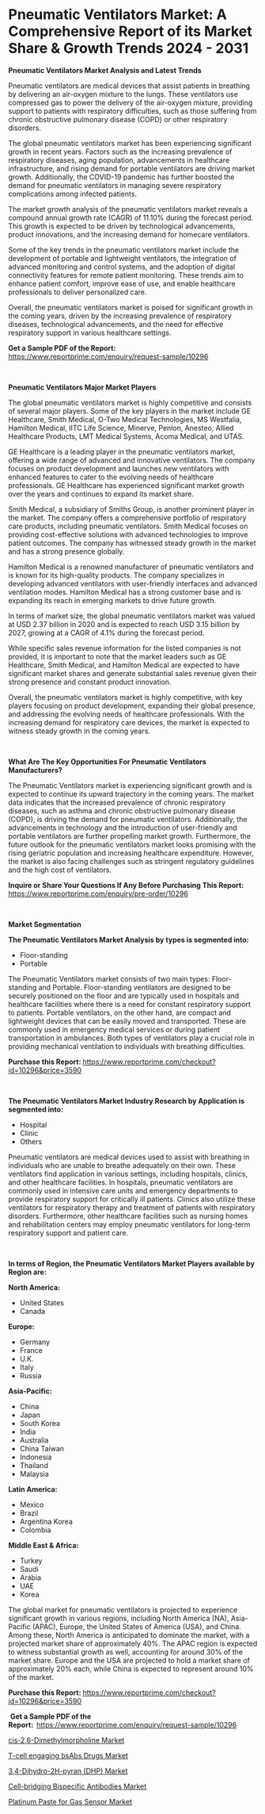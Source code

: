 <p><h1>Pneumatic Ventilators Market: A Comprehensive Report of its Market Share & Growth Trends 2024 - 2031</h1></p><p><strong>Pneumatic Ventilators Market Analysis and Latest Trends</strong></p>
<p><p>Pneumatic ventilators are medical devices that assist patients in breathing by delivering an air-oxygen mixture to the lungs. These ventilators use compressed gas to power the delivery of the air-oxygen mixture, providing support to patients with respiratory difficulties, such as those suffering from chronic obstructive pulmonary disease (COPD) or other respiratory disorders.</p><p>The global pneumatic ventilators market has been experiencing significant growth in recent years. Factors such as the increasing prevalence of respiratory diseases, aging population, advancements in healthcare infrastructure, and rising demand for portable ventilators are driving market growth. Additionally, the COVID-19 pandemic has further boosted the demand for pneumatic ventilators in managing severe respiratory complications among infected patients.</p><p>The market growth analysis of the pneumatic ventilators market reveals a compound annual growth rate (CAGR) of 11.10% during the forecast period. This growth is expected to be driven by technological advancements, product innovations, and the increasing demand for homecare ventilators.</p><p>Some of the key trends in the pneumatic ventilators market include the development of portable and lightweight ventilators, the integration of advanced monitoring and control systems, and the adoption of digital connectivity features for remote patient monitoring. These trends aim to enhance patient comfort, improve ease of use, and enable healthcare professionals to deliver personalized care.</p><p>Overall, the pneumatic ventilators market is poised for significant growth in the coming years, driven by the increasing prevalence of respiratory diseases, technological advancements, and the need for effective respiratory support in various healthcare settings.</p></p>
<p><strong>Get a Sample PDF of the Report:&nbsp;</strong> <a href="https://www.reportprime.com/enquiry/request-sample/10296">https://www.reportprime.com/enquiry/request-sample/10296</a></p>
<p>&nbsp;</p>
<p><strong>Pneumatic Ventilators Major Market Players</strong></p>
<p><p>The global pneumatic ventilators market is highly competitive and consists of several major players. Some of the key players in the market include GE Healthcare, Smith Medical, O-Two Medical Technologies, MS Westfalia, Hamilton Medical, IITC Life Science, Minerve, Penlon, Anesteo, Allied Healthcare Products, LMT Medical Systems, Acoma Medical, and UTAS.</p><p>GE Healthcare is a leading player in the pneumatic ventilators market, offering a wide range of advanced and innovative ventilators. The company focuses on product development and launches new ventilators with enhanced features to cater to the evolving needs of healthcare professionals. GE Healthcare has experienced significant market growth over the years and continues to expand its market share.</p><p>Smith Medical, a subsidiary of Smiths Group, is another prominent player in the market. The company offers a comprehensive portfolio of respiratory care products, including pneumatic ventilators. Smith Medical focuses on providing cost-effective solutions with advanced technologies to improve patient outcomes. The company has witnessed steady growth in the market and has a strong presence globally.</p><p>Hamilton Medical is a renowned manufacturer of pneumatic ventilators and is known for its high-quality products. The company specializes in developing advanced ventilators with user-friendly interfaces and advanced ventilation modes. Hamilton Medical has a strong customer base and is expanding its reach in emerging markets to drive future growth.</p><p>In terms of market size, the global pneumatic ventilators market was valued at USD 2.37 billion in 2020 and is expected to reach USD 3.15 billion by 2027, growing at a CAGR of 4.1% during the forecast period.</p><p>While specific sales revenue information for the listed companies is not provided, it is important to note that the market leaders such as GE Healthcare, Smith Medical, and Hamilton Medical are expected to have significant market shares and generate substantial sales revenue given their strong presence and constant product innovation.</p><p>Overall, the pneumatic ventilators market is highly competitive, with key players focusing on product development, expanding their global presence, and addressing the evolving needs of healthcare professionals. With the increasing demand for respiratory care devices, the market is expected to witness steady growth in the coming years.</p></p>
<p>&nbsp;</p>
<p><strong>What Are The Key Opportunities For Pneumatic Ventilators Manufacturers?</strong></p>
<p><p>The Pneumatic Ventilators market is experiencing significant growth and is expected to continue its upward trajectory in the coming years. The market data indicates that the increased prevalence of chronic respiratory diseases, such as asthma and chronic obstructive pulmonary disease (COPD), is driving the demand for pneumatic ventilators. Additionally, the advancements in technology and the introduction of user-friendly and portable ventilators are further propelling market growth. Furthermore, the future outlook for the pneumatic ventilators market looks promising with the rising geriatric population and increasing healthcare expenditure. However, the market is also facing challenges such as stringent regulatory guidelines and the high cost of ventilators.</p></p>
<p><strong>Inquire or Share Your Questions If Any Before Purchasing This Report:</strong> <a href="https://www.reportprime.com/enquiry/pre-order/10296">https://www.reportprime.com/enquiry/pre-order/10296</a></p>
<p>&nbsp;</p>
<p><strong>Market Segmentation</strong></p>
<p><strong>The Pneumatic Ventilators Market Analysis by types is segmented into:</strong></p>
<p><ul><li>Floor-standing</li><li>Portable</li></ul></p>
<p><p>The Pneumatic Ventilators market consists of two main types: Floor-standing and Portable. Floor-standing ventilators are designed to be securely positioned on the floor and are typically used in hospitals and healthcare facilities where there is a need for constant respiratory support to patients. Portable ventilators, on the other hand, are compact and lightweight devices that can be easily moved and transported. These are commonly used in emergency medical services or during patient transportation in ambulances. Both types of ventilators play a crucial role in providing mechanical ventilation to individuals with breathing difficulties.</p></p>
<p><strong>Purchase this Report:&nbsp;</strong><a href="https://www.reportprime.com/checkout?id=10296&price=3590">https://www.reportprime.com/checkout?id=10296&price=3590</a></p>
<p>&nbsp;</p>
<p><strong>The Pneumatic Ventilators Market Industry Research by Application is segmented into:</strong></p>
<p><ul><li>Hospital</li><li>Clinic</li><li>Others</li></ul></p>
<p><p>Pneumatic ventilators are medical devices used to assist with breathing in individuals who are unable to breathe adequately on their own. These ventilators find application in various settings, including hospitals, clinics, and other healthcare facilities. In hospitals, pneumatic ventilators are commonly used in intensive care units and emergency departments to provide respiratory support for critically ill patients. Clinics also utilize these ventilators for respiratory therapy and treatment of patients with respiratory disorders. Furthermore, other healthcare facilities such as nursing homes and rehabilitation centers may employ pneumatic ventilators for long-term respiratory support and patient care.</p></p>
<p>&nbsp;</p>
<p><strong>In terms of Region, the Pneumatic Ventilators Market Players available by Region are:</strong></p>
<p>
    <p> <strong> North America: </strong>
        <ul>
            <li>United States</li>
            <li>Canada</li>
        </ul>
        </p> 
    <p> <strong> Europe: </strong>
        <ul>
            <li>Germany</li>
            <li>France</li>
            <li>U.K.</li>
            <li>Italy</li>
            <li>Russia</li>
        </ul>
        </p> 
    <p> <strong> Asia-Pacific: </strong>
        <ul>
            <li>China</li>
            <li>Japan</li>
            <li>South Korea</li>
            <li>India</li>
            <li>Australia</li>
            <li>China Taiwan</li>
            <li>Indonesia</li>
            <li>Thailand</li>
            <li>Malaysia</li>
        </ul>
        </p> 
    <p> <strong> Latin America: </strong>
        <ul>
            <li>Mexico</li>
            <li>Brazil</li>
            <li>Argentina Korea</li>
            <li>Colombia</li>
        </ul>
        </p> 
    <p> <strong> Middle East & Africa: </strong>
        <ul>
            <li>Turkey</li>
            <li>Saudi</li>
            <li>Arabia</li>
            <li>UAE</li>
            <li>Korea</li>
        </ul>
    </p>
    </p>
<p><p>The global market for pneumatic ventilators is projected to experience significant growth in various regions, including North America (NA), Asia-Pacific (APAC), Europe, the United States of America (USA), and China. Among these, North America is anticipated to dominate the market, with a projected market share of approximately 40%. The APAC region is expected to witness substantial growth as well, accounting for around 30% of the market share. Europe and the USA are projected to hold a market share of approximately 20% each, while China is expected to represent around 10% of the market.</p></p>
<p><strong>Purchase this Report: </strong><a href="https://www.reportprime.com/checkout?id=10296&price=3590">https://www.reportprime.com/checkout?id=10296&price=3590</a></p>
<p>&nbsp;<strong>Get a Sample PDF of the Report:&nbsp;&nbsp;</strong><a href="https://www.reportprime.com/enquiry/request-sample/10296">https://www.reportprime.com/enquiry/request-sample/10296</a></p>
<p><strong></strong></p>
<p><p><a href="https://medium.com/@alicehanson1974/cis-2-6-dimethylmorpholine-market-research-report-its-history-and-forecast-2024-to-2031-5ab127f7a329">cis-2,6-Dimethylmorpholine Market</a></p><p><a href="https://medium.com/p/16794591c804/edit">T-cell engaging bsAbs Drugs Market</a></p><p><a href="https://medium.com/@alicehanson1974/3-4-dihydro-2h-pyran-dhp-market-insight-market-trends-growth-forecasted-from-2024-to-2031-df78731d33b6">3,4-Dihydro-2H-pyran (DHP) Market</a></p><p><a href="https://medium.com/@alicehanson1974/cell-bridging-bispecific-antibodies-market-size-reveals-the-best-marketing-channels-in-global-48fb6378fdbf">Cell-bridging Bispecific Antibodies Market</a></p><p><a href="https://medium.com/@alicehanson1974/analyzing-platinum-paste-for-gas-sensor-market-global-industry-perspective-and-forecast-2024-to-2f64afb53b77">Platinum Paste for Gas Sensor Market</a></p></p>